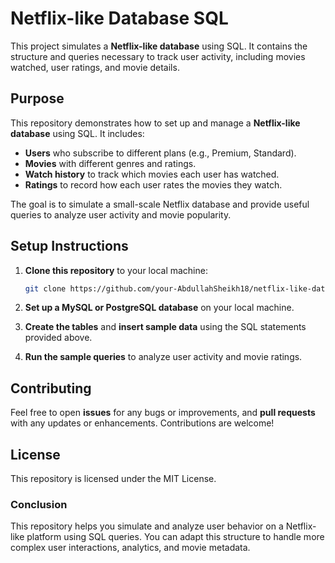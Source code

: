 

# Netflix-like Database SQL

This project simulates a **Netflix-like database** using SQL. It contains the structure and queries necessary to track user activity, including movies watched, user ratings, and movie details.

## Purpose

This repository demonstrates how to set up and manage a **Netflix-like database** using SQL. It includes:
- **Users** who subscribe to different plans (e.g., Premium, Standard).
- **Movies** with different genres and ratings.
- **Watch history** to track which movies each user has watched.
- **Ratings** to record how each user rates the movies they watch.

The goal is to simulate a small-scale Netflix database and provide useful queries to analyze user activity and movie popularity.


## Setup Instructions

1. **Clone this repository** to your local machine:

    ```bash
    git clone https://github.com/your-AbdullahSheikh18/netflix-like-database.git
    ```

2. **Set up a MySQL or PostgreSQL database** on your local machine.

3. **Create the tables** and **insert sample data** using the SQL statements provided above.

4. **Run the sample queries** to analyze user activity and movie ratings.

## Contributing

Feel free to open **issues** for any bugs or improvements, and **pull requests** with any updates or enhancements. Contributions are welcome!

## License

This repository is licensed under the MIT License.

### Conclusion

This repository helps you simulate and analyze user behavior on a Netflix-like platform using SQL queries. You can adapt this structure to handle more complex user interactions, analytics, and movie metadata.
